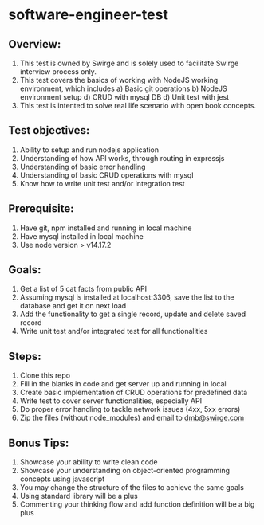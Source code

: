 # software-engineer-test

## Overview:
1. This test is owned by Swirge and is solely used to facilitate Swirge interview process only. 
2. This test covers the basics of working with NodeJS working environment, which includes
    a) Basic git operations
    b) NodeJS environment setup
    d) CRUD with mysql DB
    d) Unit test with jest
3. This test is intented to solve real life scenario with open book concepts. 

## Test objectives:
1. Ability to setup and run nodejs application
2. Understanding of how API works, through routing in expressjs
3. Understanding of basic error handling
4. Understanding of basic CRUD operations with mysql
5. Know how to write unit test and/or integration test 

## Prerequisite:
1. Have git, npm installed and running in local machine
2. Have mysql installed in local machine
3. Use node version > v14.17.2

## Goals:
1. Get a list of 5 cat facts from public API
2. Assuming mysql is installed at localhost:3306, save the list to the database and get it on next load
3. Add the functionality to get a single record, update and delete saved record
4. Write unit test and/or integrated test for all functionalities

## Steps:
1. Clone this repo
2. Fill in the blanks in code and get server up and running in local
3. Create basic implementation of CRUD operations for predefined data
4. Write test to cover server functionalities, especially API
5. Do proper error handling to tackle network issues (4xx, 5xx errors)
6. Zip the files (without node_modules) and email to dmb@swirge.com

## Bonus Tips:
1. Showcase your ability to write clean code
2. Showcase your understanding on object-oriented programming concepts using javascript
3. You may change the structure of the files to achieve the same goals
4. Using standard library will be a plus
5. Commenting your thinking flow and add function definition will be a big plus
